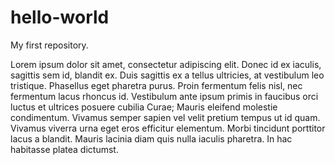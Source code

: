 # hello-world
My first repository.

Lorem ipsum dolor sit amet, consectetur adipiscing elit. Donec id ex iaculis, sagittis sem id, blandit ex. Duis sagittis ex a tellus ultricies, at vestibulum leo tristique. Phasellus eget pharetra purus. Proin fermentum felis nisl, nec fermentum lacus rhoncus id. Vestibulum ante ipsum primis in faucibus orci luctus et ultrices posuere cubilia Curae; Mauris eleifend molestie condimentum. Vivamus semper sapien vel velit pretium tempus ut id quam. Vivamus viverra urna eget eros efficitur elementum. Morbi tincidunt porttitor lacus a blandit. Mauris lacinia diam quis nulla iaculis pharetra. In hac habitasse platea dictumst.
